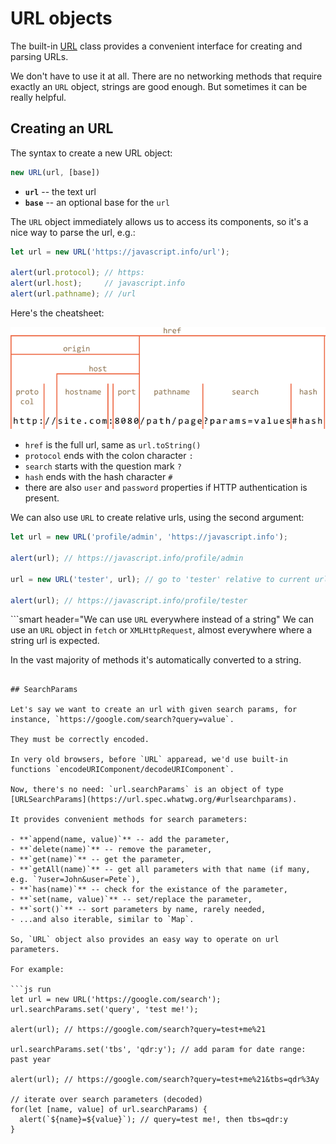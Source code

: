
# URL objects

The built-in [URL](https://url.spec.whatwg.org/#api) class provides a convenient interface for creating and parsing URLs.

We don't have to use it at all. There are no networking methods that require exactly an `URL` object, strings are good enough. But sometimes it can be really helpful.

## Creating an URL

The syntax to create a new URL object:

```js
new URL(url, [base])
```

- **`url`** -- the text url
- **`base`** -- an optional base for the `url`

The `URL` object immediately allows us to access its components, so it's a nice way to parse the url, e.g.:

```js run
let url = new URL('https://javascript.info/url');

alert(url.protocol); // https:
alert(url.host);     // javascript.info
alert(url.pathname); // /url
```

Here's the cheatsheet:

![](url-object.png)

- `href` is the full url, same as `url.toString()`
- `protocol` ends with the colon character `:`
- `search` starts with the question mark `?`
- `hash` ends with the hash character `#`
- there are also `user` and `password` properties if HTTP authentication is present.

We can also use `URL` to create relative urls, using the second argument:

```js run
let url = new URL('profile/admin', 'https://javascript.info');

alert(url); // https://javascript.info/profile/admin

url = new URL('tester', url); // go to 'tester' relative to current url path

alert(url); // https://javascript.info/profile/tester
```

```smart header="We can use `URL` everywhere instead of a string"
We can use an `URL` object in `fetch` or `XMLHttpRequest`, almost everywhere where a string url is expected.

In the vast majority of methods it's automatically converted to a string.
```

## SearchParams

Let's say we want to create an url with given search params, for instance, `https://google.com/search?query=value`.

They must be correctly encoded.

In very old browsers, before `URL` apparead, we'd use built-in functions `encodeURIComponent/decodeURIComponent`.

Now, there's no need: `url.searchParams` is an object of type [URLSearchParams](https://url.spec.whatwg.org/#urlsearchparams).

It provides convenient methods for search parameters:

- **`append(name, value)`** -- add the parameter,
- **`delete(name)`** -- remove the parameter,
- **`get(name)`** -- get the parameter,
- **`getAll(name)`** -- get all parameters with that name (if many, e.g. `?user=John&user=Pete`),
- **`has(name)`** -- check for the existance of the parameter,
- **`set(name, value)`** -- set/replace the parameter,
- **`sort()`** -- sort parameters by name, rarely needed,
- ...and also iterable, similar to `Map`.

So, `URL` object also provides an easy way to operate on url parameters.

For example:

```js run
let url = new URL('https://google.com/search');
url.searchParams.set('query', 'test me!');

alert(url); // https://google.com/search?query=test+me%21

url.searchParams.set('tbs', 'qdr:y'); // add param for date range: past year

alert(url); // https://google.com/search?query=test+me%21&tbs=qdr%3Ay

// iterate over search parameters (decoded)
for(let [name, value] of url.searchParams) {
  alert(`${name}=${value}`); // query=test me!, then tbs=qdr:y
}
```

